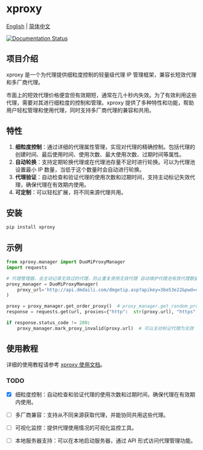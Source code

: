 # xproxy

[English](./README.en.md) | [简体中文](./README.zh-CN.md)

[![Documentation Status](https://readthedocs.org/projects/xproxy/badge/?version=latest)](https://xproxy.readthedocs.io/en/latest/?badge=latest)

## 项目介绍

xproxy 是一个为代理提供细粒度控制的轻量级代理 IP 管理框架，兼容长短效代理和多厂商代理。

市面上的短效代理价格便宜但有效期短，通常在几十秒内失效。为了有效利用这些代理，需要对其进行细粒度的控制和管理。xproxy 提供了多种特性和功能，帮助用户轻松管理和使用代理，同时支持多厂商代理的兼容和共用。

## 特性

1. **细粒度控制**：通过详细的代理属性管理，实现对代理的精确控制。包括代理的创建时间、最后使用时间、使用次数、最大使用次数、过期时间等属性。
2. **自动轮换**：支持定期轮换代理或在代理池存量不足时进行轮换。可以为代理池设置最小 IP 数量，当低于这个数量时会自动进行轮换。
3. **代理验证**：自动检查和验证代理的使用次数和过期时间，支持主动标记失效代理，确保代理在有效期内使用。
4. **可定制**：可以轻松扩展，将不同来源代理共用。

## 安装

```bash
pip install xproxy
```

## 示例

```python
from xproxy.manager import DuoMiProxyManager
import requests

# 代理管理器，会主动记录无效过的代理，防止重复使用无效代理 自动维护代理池有效代理数量
proxy_manager = DuoMiProxyManager(
    proxy_url='http://api.dmdaili.com/dmgetip.asp?apikey=3be53e22&pwd=4f2799827bfe9c6f0e2a64749cf5f3f6&getnum=50&httptype=1&geshi=2&fenge=1&fengefu=&operate=all',
)

proxy = proxy_manager.get_order_proxy()  # proxy_manager.get_random_proxy()
response = requests.get(url, proxies={"http":  str(proxy.url), "https": str(proxy.url)})

if response.status_code != 200:
    proxy_manager.mark_proxy_invalid(proxy.url)  # 可以主动标记代理为无效
```

## 使用教程

详细的使用教程请参考 [xproxy 使用文档](https://xproxy.readthedocs.io)。

### TODO

- [x] 细粒度控制：自动检查和验证代理的使用次数和过期时间，确保代理在有效期内使用。
- [ ] 多厂商兼容：支持从不同来源获取代理，并能协同共用这些代理。
- [ ] 可视化监控：提供代理使用情况的可视化监控工具。
- [ ] 本地服务器支持：可以在本地启动服务器，通过 API 形式访问代理管理功能。

